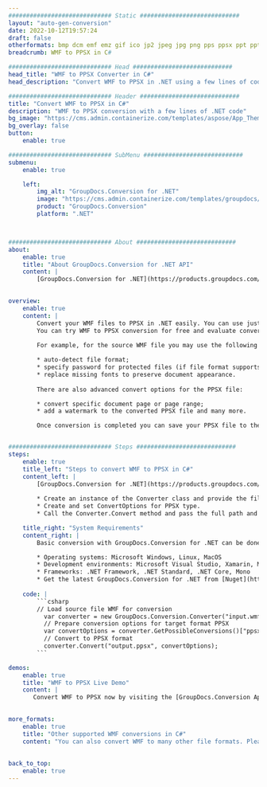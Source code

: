 ```yaml
---
############################# Static ############################
layout: "auto-gen-conversion"
date: 2022-10-12T19:57:24
draft: false
otherformats: bmp dcm emf emz gif ico jp2 jpeg jpg png pps ppsx ppt pptx psb psd svg svgz tga tif tiff webp wmf wmz
breadcrumb: WMF to PPSX in C#

############################# Head ############################
head_title: "WMF to PPSX Converter in C#"
head_description: "Convert WMF to PPSX in .NET using a few lines of code. Use the GroupDocs Document Conversion API to convert over 160 file formats."

############################# Header ############################
title: "Convert WMF to PPSX in C#"
description: "WMF to PPSX conversion with a few lines of .NET code"
bg_image: "https://cms.admin.containerize.com/templates/aspose/App_Themes/V3/images/bg/header1.png"
bg_overlay: false
button:
    enable: true

############################# SubMenu ############################
submenu:
    enable: true

    left:
        img_alt: "GroupDocs.Conversion for .NET"
        image: "https://cms.admin.containerize.com/templates/groupdocs/images/product-logos/90x90-noborder/groupdocs-conversion-net.png"
        product: "GroupDocs.Conversion"
        platform: ".NET"



############################# About ############################
about:
    enable: true
    title: "About GroupDocs.Conversion for .NET API"
    content: |
        [GroupDocs.Conversion for .NET](https://products.groupdocs.com/conversion/net/) can be used to convert Microsoft Word, Excel, PowerPoint, PDF, Visio and other formats. GroupDocs.Conversion is a standalone API that is suitable for back-end and internal systems where high performance is required. It does not depend on any software such as Microsoft or Open Office.
    

overview:
    enable: true
    content: |
        Convert your WMF files to PPSX in .NET easily. You can use just a couple of C# code lines in any platform of your choice like - Windows, Linux, macOS.
        You can try WMF to PPSX conversion for free and evaluate conversion results quality.  Along with simple file conversion scenarios you can try more advanced options for loading source WMF file and for saving output PPSX result. 
        
        For example, for the source WMF file you may use the following load options:

        * auto-detect file format;
        * specify password for protected files (if file format supports it);
        * replace missing fonts to preserve document appearance.
        
        There are also advanced convert options for the PPSX file:

        * convert specific document page or page range;
        * add a watermark to the converted PPSX file and many more.

        Once conversion is completed you can save your PPSX file to the local file path or any third-party storage like FTP, Amazon S3, Google Drive, Dropbox etc. Please note - to convert WMF to PPSX there is no need for any additional software installed - like MS Office, Open Office, Adobe Acrobat Reader etc.


############################# Steps ############################
steps:
    enable: true
    title_left: "Steps to convert WMF to PPSX in C#"
    content_left: |
        [GroupDocs.Conversion for .NET](https://products.groupdocs.com/conversion/net/) makes it easy for developers to convert a WMF file to PPSX with a few lines of code.
        
        * Create an instance of the Converter class and provide the file WMF with the full path
        * Create and set ConvertOptions for PPSX type.
        * Call the Converter.Convert method and pass the full path and format (PPSX) as a parameter

    title_right: "System Requirements"
    content_right: |
        Basic conversion with GroupDocs.Conversion for .NET can be done in just a few simple steps. Our APIs are supported on all major platforms and operating systems. Before executing the code below, make sure you have the following prerequisites installed on your system.

        * Operating systems: Microsoft Windows, Linux, MacOS
        * Development environments: Microsoft Visual Studio, Xamarin, MonoDevelop
        * Frameworks: .NET Framework, .NET Standard, .NET Core, Mono
        * Get the latest GroupDocs.Conversion for .NET from [Nuget](https://www.nuget.org/packages/groupdocs.conversion)
         
    code: |
        ```csharp    
        // Load source file WMF for conversion
          var converter = new GroupDocs.Conversion.Converter("input.wmf");
          // Prepare conversion options for target format PPSX
          var convertOptions = converter.GetPossibleConversions()["ppsx"].ConvertOptions;
          // Convert to PPSX format
          converter.Convert("output.ppsx", convertOptions);
        ```

demos:
    enable: true
    title: "WMF to PPSX Live Demo"
    content: |
       Convert WMF to PPSX now by visiting the [GroupDocs.Conversion App](https://products.groupdocs.app/conversion/family) website. Online demo has the following advantages
          

more_formats:
    enable: true
    title: "Other supported WMF conversions in C#"
    content: "You can also convert WMF to many other file formats. Please see the list below."
       
       
back_to_top:
    enable: true
---
```

